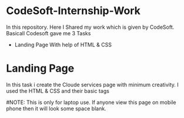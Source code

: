 # CodeSoft-Internship-Work
In this repository. Here I Shared my work which is given by CodeSoft. Basicall Codesoft gave me 3 Tasks
- Landing Page With help of HTML & CSS

# Landing Page
In this task i create the Cloude services page with minimum creativity. I used the HTML & CSS and their basic tags 

#NOTE: 
This is only for laptop use. If anyone view this page on mobile phone then it will look some space blank.
